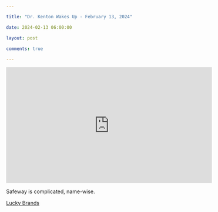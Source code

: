 ```yaml
---

title: "Dr. Kenton Wakes Up - February 13, 2024"

date: 2024-02-13 06:00:00

layout: post

comments: true

---
```


<iframe width="560" height="315" src="https://www.youtube.com/embed/veEd-FpuS1k?si=Z32VjH11mf_4LVj2" title="YouTube video player" frameborder="0" allow="accelerometer; autoplay; clipboard-write; encrypted-media; gyroscope; picture-in-picture; web-share" allowfullscreen></iframe>


Safeway is complicated, name-wise.

[Lucky Brands](https://en.wikipedia.org/wiki/Lucky_Stores)